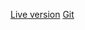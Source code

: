 [Live version](http://84.242.120.206:5554/personal/GameOfLife/)
[Git](https://github.com/ThreshMain/myWork/tree/master/Projects/GameOfLife)